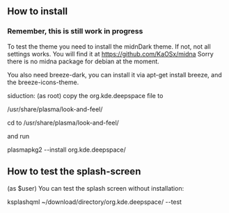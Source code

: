 ## How to install

### Remember, this is still work in progress

To test the theme you need to install the midnDark theme.
If not, not all settings works.
You will find it at https://github.com/KaOSx/midna
Sorry there is no midna package for debian at the moment.

You also need breeze-dark, you can install it via apt-get install breeze,
and the breeze-icons-theme.

siduction: (as root) copy the org.kde.deepspace file to 

/usr/share/plasma/look-and-feel/

cd to /usr/share/plasma/look-and-feel/

and run 

plasmapkg2 --install org.kde.deepspace/

## How to test the splash-screen

(as $user) You can test the splash screen without installation:

ksplashqml ~/download/directory/org.kde.deepspace/ --test

